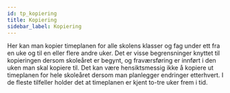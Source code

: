 ```yaml
---
id: tp_kopiering
title: Kopiering
sidebar_label: Kopiering
---
```


Her kan man kopier timeplanen for alle skolens klasser og fag under ett fra en uke og til en eller flere andre uker. Det er visse begrensninger knyttet
til kopieringen dersom skoleåret er begynt, og fraværsføring er innført i den uken man skal kopiere til. Det kan være hensiktsmessig ikke å kopiere ut
timeplanen for hele skoleåret dersom man planlegger endringer etterhvert. I de fleste tilfeller holder det at timeplanen er kjent to-tre uker frem i tid.

